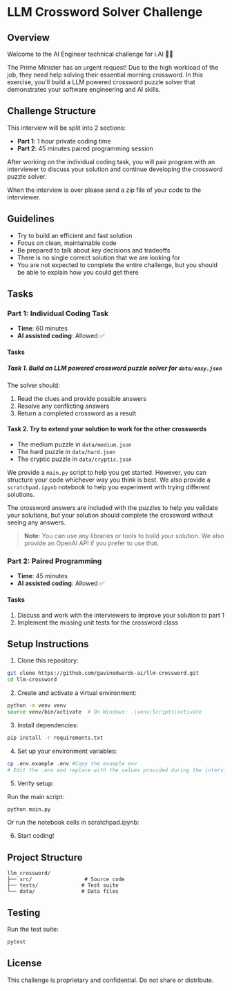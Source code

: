 # LLM Crossword Solver Challenge

## Overview
Welcome to the AI Engineer technical challenge for i.AI 👩‍💻

The Prime Minister has an urgent request! Due to the high workload of the job, they need help solving their essential morning crossword. In this exercise, you'll build a LLM powered crossword puzzle solver that demonstrates your software engineering and AI skills.

## Challenge Structure
This interview will be split into 2 sections:
- **Part 1**: 1 hour private coding time
- **Part 2**: 45 minutes paired programming session

After working on the individual coding task, you will pair program with an interviewer to discuss your solution and continue developing the crossword puzzle solver.

When the interview is over please send a zip file of your code to the interviewer.

## Guidelines
* Try to build an efficient and fast solution
* Focus on clean, maintainable code
* Be prepared to talk about key decisions and tradeoffs
* There is no single correct solution that we are looking for
* You are not expected to complete the entire challenge, but you should be able to explain how you could get there

## Tasks

### Part 1: Individual Coding Task 
* **Time**: 60 minutes
* **AI assisted coding**: Allowed ✅ 

#### Tasks 
##### Task 1. Build an LLM powered crossword puzzle solver for `data/easy.json`

The solver should:
1. Read the clues and provide possible answers
2. Resolve any conflicting answers
3. Return a completed crossword as a result

#### Task 2. Try to extend your solution to work for the other crosswords
* The medium puzzle in `data/medium.json`
* The hard puzzle in `data/hard.json`
* The cryptic puzzle in `data/cryptic.json`

We provide a `main.py` script to help you get started. However, you can structure your code whichever way you think is best. We also provide a `scratchpad.ipynb` notebook to help you experiment with trying different solutions.

The crossword answers are included with the puzzles to help you validate your solutions, but your solution should complete the crossword without seeing any answers.

> **Note**: You can use any libraries or tools to build your solution. We also provide an OpenAI API if you prefer to use that.


### Part 2: Paired Programming 
* **Time**: 45 minutes
* **AI assisted coding**: Allowed ✅

#### Tasks 
1. Discuss and work with the interviewers to improve your solution to part 1
2. Implement the missing unit tests for the crossword class

## Setup Instructions

1. Clone this repository:
```bash
git clone https://github.com/gavinedwards-ai/llm-crossword.git
cd llm-crossword
```

2. Create and activate a virtual environment:
```bash
python -m venv venv
source venv/bin/activate  # On Windows: .\venv\Scripts\activate
```

3. Install dependencies:
```bash
pip install -r requirements.txt
```

4. Set up your environment variables:
```bash
cp .env.example .env #Copy the example env
# Edit the .env and replace with the values provided during the interview
```

5. Verify setup:

Run the main script:
```bash
python main.py
```

Or run the notebook cells in scratchpad.ipynb:

6. Start coding!

## Project Structure

```
llm_crossword/
├── src/                 # Source code
├── tests/              # Test suite
└── data/               # Data files
```

## Testing

Run the test suite:
```bash
pytest
```

## License

This challenge is proprietary and confidential. Do not share or distribute.
